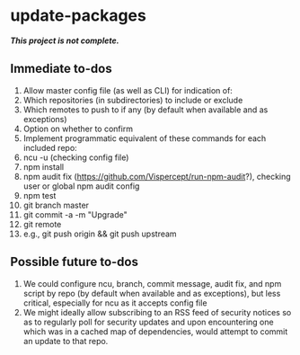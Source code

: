 # update-packages

***This project is not complete.***

## Immediate to-dos

1. Allow master config file (as well as CLI) for indication of:
  1. Which repositories (in subdirectories) to include or exclude
  2. Which remotes to push to if any (by default when available and as exceptions)
  1. Option on whether to confirm
1. Implement programmatic equivalent of these commands for each included repo:
  1. ncu -u (checking config file)
  2. npm install
  3. npm audit fix (<https://github.com/Vispercept/run-npm-audit>?), checking user
    or global npm audit config
  3. npm test
  4. git branch master
  5. git commit -a -m "Upgrade"
  6. git remote
  7. e.g., git push origin && git push upstream

## Possible future to-dos

1. We could configure ncu, branch, commit message, audit fix, and npm script
  by repo (by default when available and as exceptions), but less critical,
  especially for ncu as it accepts config file
2. We might ideally allow subscribing to an RSS feed of security notices so
  as to regularly poll for security updates and upon encountering one which
  was in a cached map of dependencies, would attempt to commit an update
  to that repo.
